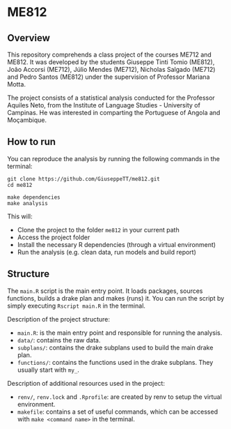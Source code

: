 # ME812

## Overview
This repository comprehends a class project of the courses ME712 and ME812. It was developed by the students Giuseppe Tinti Tomio (ME812), João Accorsi (ME712), Júlio Mendes (ME712), Nicholas Salgado (ME712) and Pedro Santos (ME812) under the supervision of Professor Mariana Motta. 

The project consists of a statistical analysis conducted for the Professor Aquiles Neto, from the Institute of Language Studies - University of Campinas. He was interested in comparting the Portuguese of Angola and Moçambique.


## How to run
You can reproduce the analysis by running the following commands in the terminal:

```
git clone https://github.com/GiuseppeTT/me812.git
cd me812

make dependencies
make analysis
```

This will:
- Clone the project to the folder ```me812``` in your current path
- Access the project folder
- Install the necessary R dependencies (through a virtual environment)
- Run the analysis (e.g. clean data, run models and build report)


## Structure
The ```main.R``` script is the main entry point. It loads packages, sources functions, builds a drake plan and makes (runs) it. You can run the script by simply executing ```Rscript main.R``` in the terminal.

Description of the project structure:
- ```main.R```: is the main entry point and responsible for running the analysis.
- ```data/```: contains the raw data.
- ```subplans/```: contains the drake subplans used to build the main drake plan.
- ```functions/```: contains the functions used in the drake subplans. They usually start with ```my_```.

Description of additional resources used in the project:
- ```renv/```, ```renv.lock``` and ```.Rprofile```: are created by renv to setup the virtual environment.
- ```makefile```: contains a set of useful commands, which can be accessed with ```make <command name>``` in the terminal.
